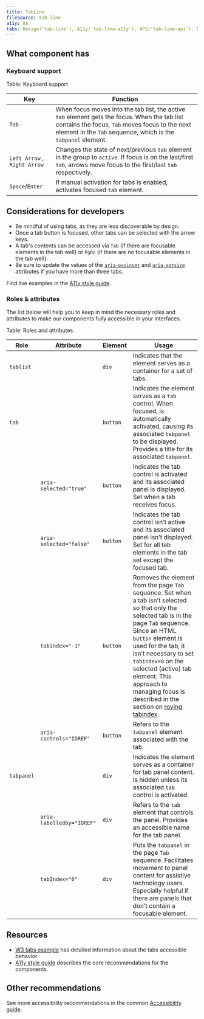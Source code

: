 ```yaml
---
title: TabLine
fileSource: tab-line
a11y: AA
tabs: Design('tab-line'), A11y('tab-line-a11y'), API('tab-line-api'), Example('tab-line-code'), Changelog('tab-line-changelog')
---
```


## What component has

### Keyboard support

Table: Keyboard support

| Key           | Function                                                                                                                                                                                                    |
| ------------- | ----------------------------------------------------------------------------------------------------------------------------------------------------------------------------------------------------------- |
| `Tab`         | When focus moves into the tab list, the active `tab` element gets the focus. When the tab list contains the focus, `Tab` moves focus to the next element in the `Tab` sequence, which is the `tabpanel` element. |
| `Left Arrow` , `Right Arrow` | Changes the state of next/previous `tab` element in the group to `active`. If focus is on the last/first `tab`, arrows move focus to the first/last `tab` respectively.  |
| `Space`/`Enter`       | If manual activation for tabs is enabled, activates focused `tab` element.  |

## Considerations for developers

- Be mindful of using tabs, as they are less discoverable by design.
- Once a tab button is focused, other tabs can be selected with the arrow keys.
- A tab's contents can be accessed via `Tab` (if there are focusable elements in the tab well) or `PgDn` (if there are no focusable elements in the tab well).
- Be sure to update the values of the [`aria-posinset`](https://developer.mozilla.org/en-US/docs/Web/Accessibility/ARIA/Attributes/aria-posinset) and [`aria-setsize`](https://developer.mozilla.org/en-US/docs/Web/Accessibility/ARIA/Attributes/aria-setsize) attributes if you have more than three tabs.

Find live examples in the [A11y style guide](https://a11y-style-guide.com/style-guide/section-structure.html#kssref-structure-tabs).

### Roles & attributes

The list below will help you to keep in mind the necessary roles and attributes to make our components fully accessible in your interfaces.

Table: Roles and attributes

| Role     | Attribute                 | Element  | Usage                                                                                                                                                                                                                                                                                                                                                                                                                                |
| -------- | ------------------------- | -------- | ------------------------------------------------------------------------------------------------------------------------------------------------------------------------------------------------------------------------------------------------------------------------------------------------------------------------------------------------------------------------------------------------------------------------------------ |
| `tablist`  |                           | `div`    | Indicates that the element serves as a container for a set of tabs.                                                                                                                                                                                                                                                                                                                                                                  |
| `tab`      |                           | `button` | Indicates the element serves as a `tab` control. When focused, is automatically activated, causing its associated `tabpanel` to be displayed. Provides a title for its associated `tabpanel`.                                                                                                                                                                                                                                          |
|          | `aria-selected="true"`    | `button` | Indicates the tab control is activated and its associated panel is displayed. Set when a tab receives focus.                                                                                                                                                                                                                                                                                                                         |
|          | `aria-selected="false"`   | `button` | Indicates the tab control isn’t active and its associated panel isn’t displayed. Set for all tab elements in the tab set except the focused tab.                                                                                                                                                                                                                                                                                   |
|          | `tabindex="-1"`           | `button` | Removes the element from the page `Tab` sequence. Set when a tab isn’t selected so that only the selected tab is in the page `Tab` sequence. Since an HTML `button` element is used for the tab, it isn’t necessary to set `tabindex=0` on the selected (active) tab element. This approach to managing focus is described in the section on [roving tabindex](https://www.w3.org/TR/wai-aria-practices-1.1/#kbd_roving_tabindex). |
|          | `aria-controls="IDREF"`   | `button` | Refers to the `tabpanel` element associated with the tab.                                                                                                                                                                                                                                                                                                                                                                            |
| `tabpanel` |                           | `div`    | Indicates the element serves as a container for tab panel content. Is hidden unless its associated `tab` control is activated.                                                                                                                                                                                                                                                                                                       |
|          | `aria-labelledby="IDREF"` | `div`    | Refers to the `tab` element that controls the panel. Provides an accessible name for the tab panel.                                                                                                                                                                                                                                                                                                                                  |
|          | `tabIndex="0"`            | `div`    | Puts the `tabpanel` in the page `Tab` sequence. Facilitates movement to panel content for assistive technology users. Especially helpful if there are panels that don’t contain a focusable element.                                                                                                                                                                                                                                  |

## Resources

- [W3 tabs example](https://www.w3.org/TR/wai-aria-practices-1.1/examples/tabs/tabs-1/tabs.html) has detailed information about the tabs accessible behavior.
- [A11y style guide](https://a11y-style-guide.com/style-guide/section-structure.html#kssref-structure-tabs) describes the core recommendations for the components.

## Other recommendations

See more accessibility recommendations in the common [Accessibility guide](/core-principles/a11y/a11y).
